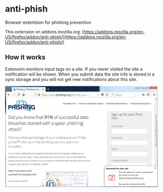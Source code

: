 # anti-phish
Browser extentsion for phishing prevention

This extension on addons.mozilla.org:
[https://addons.mozilla.org/en-US/firefox/addon/anti-phish/](https://addons.mozilla.org/en-US/firefox/addon/anti-phish/)

## How it works
Extension monitors input tags on a site. If you never visited the site a notification will be shown.
When you submit data the site info is stored in a sync storage and you will not get new notifications about this site.

![Anti Phish in action](https://raw.githubusercontent.com/Stuw/anti-phish/master/screenshots/anti-phish-en.png)
